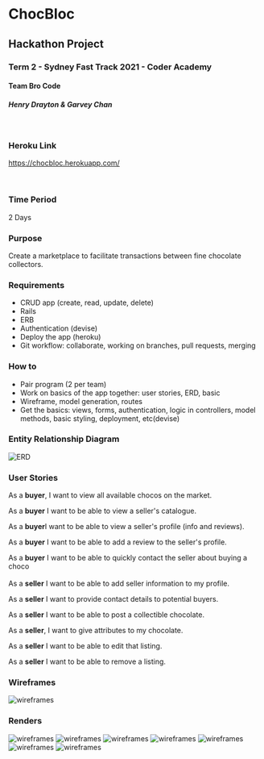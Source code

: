 # ChocBloc

## Hackathon Project 

### Term 2 - Sydney Fast Track 2021 - Coder Academy

#### Team Bro Code

##### Henry Drayton & Garvey Chan

<br>

### Heroku Link
https://chocbloc.herokuapp.com/

<br>

### Time Period
2 Days

### Purpose 
Create a marketplace to facilitate transactions between fine chocolate collectors.

### Requirements 

<ul>
    <li> CRUD app (create, read, update, delete)</li>
     <li> Rails</li>
      <li> ERB</li>
       <li> Authentication (devise)</li>
        <li> Deploy the app (heroku)</li>
         <li> Git workflow: collaborate, working on branches, pull requests, merging</li>
</ul>

### How to
<ul>
    <li> Pair program (2 per team)</li>
     <li> Work on basics of the app together: user stories, ERD, basic</li>
      <li> Wireframe, model generation, routes</li>
       <li> Get the basics: views, forms, authentication, logic in controllers, model
methods, basic styling, deployment, etc(devise)</li>
       
</ul>


### Entity Relationship Diagram 


![ERD](/images/ERD.png "ERD")

### User Stories

As a <strong>buyer</strong>, I want to view all available chocos on the market.

As a <strong>buyer</strong> I want to be able to view a seller's catalogue. 

As a <strong>buyer</strong>I want to be able to view a seller's profile (info and reviews).

As a <strong>buyer</strong> I want to be able to add a review to the seller's profile.

As a <strong>buyer</strong> I want to be able to quickly contact the seller about buying a choco
<br>
<br>
As a <strong>seller</strong> I want to be able to add seller information to my profile.

As a <strong>seller</strong> I want to provide contact details to potential buyers.

As a <strong>seller</strong> I want to be able to post a collectible chocolate.

As a <strong>seller</strong>, I want to give attributes to my chocolate.

As a <strong>seller</strong> I want to be able to edit that listing.

As a <strong>seller</strong> I want to be able to remove a listing. 

### Wireframes


![wireframes](/images/wireframes.png "wireframes")

### Renders

![wireframes](/images/group_1.png "wireframes")
![wireframes](/images/group_2.png "wireframes")
![wireframes](/images/group_3.png "wireframes")
![wireframes](/images/group_4.png "wireframes")
![wireframes](/images/group_5.png "wireframes")
![wireframes](/images/group_7.png "wireframes")
![wireframes](/images/group_6.png "wireframes")



